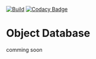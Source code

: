 [![Build](https://github.com/Phyrone/object_database/actions/workflows/build_main.yml/badge.svg)](https://github.com/Phyrone/object_database/actions/workflows/build_main.yml)
[![Codacy Badge](https://app.codacy.com/project/badge/Grade/a79aeb9274e9474eb4346b92d30b51e2)](https://www.codacy.com/gh/Phyrone/object_database/dashboard?utm_source=github.com&amp;utm_medium=referral&amp;utm_content=Phyrone/object_database&amp;utm_campaign=Badge_Grade)

# Object Database
comming soon
